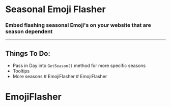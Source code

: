 # Seasonal Emoji Flasher

### Embed flashing seasonal Emoji's on your website that are season dependent 
---
## Things To Do:
* Pass in Day into `GetSeason()` method for more specific seasons
* Tooltips
* More seasons
  #   E m o j i F l a s h e r  
 # EmojiFlasher
# EmojiFlasher
